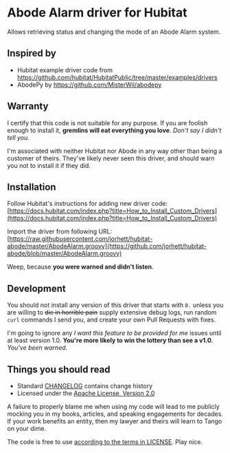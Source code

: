 # Abode Alarm driver for Hubitat

Allows retrieving status and changing the mode of an Abode Alarm system.

## Inspired by

* Hubitat example driver code from https://github.com/hubitat/HubitatPublic/tree/master/examples/drivers
* AbodePy by https://github.com/MisterWil/abodepy

## Warranty

I certify that this code is not suitable for any purpose.
If you are foolish enough to install it, **gremlins will eat everything you love**.
*Don't say I didn't tell you.*

I'm associated with neither Hubitat nor Abode in any way other than being a customer of theirs.
They've likely never seen this driver, and should warn you not to install it if they did.

## Installation

Follow Hubitat's instructions for adding new driver code: 
  [https://docs.hubitat.com/index.php?title=How_to_Install_Custom_Drivers](https://docs.hubitat.com/index.php?title=How_to_Install_Custom_Drivers)

Import the driver from following URL:
  [https://raw.githubusercontent.com/jorhett/hubitat-abode/master/AbodeAlarm.groovy](https://github.com/jorhett/hubitat-abode/blob/master/AbodeAlarm.groovy)

Weep, because **you were warned and didn't listen**.

## Development

You should not install any version of this driver that starts with `0.` unless you are willing to
~~die in horrible pain~~ supply extensive debug logs, run random `curl` commands I send you,
and create your own Pull Requests with fixes.

I'm going to ignore any *I want this feature to be provided for me* issues until at least version 1.0. 
**You're more likely to win the lottery than see a v1.0**. *You've been warned.*

## Things you should read

* Standard [CHANGELOG](CHANGELOG.md) contains change history
* Licensed under the [Apache License, Version 2.0](LICENSE)

A failure to properly blame me when using my code will lead to me publicly mocking you in my books,
articles, and speaking engagements for decades. If your work benefits an entity, then my lawyer and theirs
will learn to Tango on your dime.

The code is free to use [according to the terms in LICENSE](LICENSE). Play nice.
